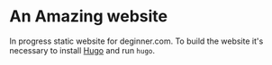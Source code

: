 An Amazing website
=======

In progress static website for deginner.com. To build the website it's necessary to install [Hugo](http://gohugo.io/) and run `hugo`.
